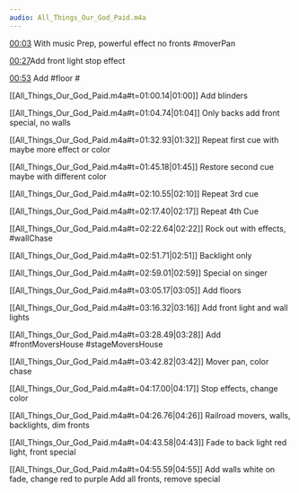```yaml
---
audio: All_Things_Our_God_Paid.m4a
---
```


[00:03](All_Things_Our_God_Paid.m4a#t=5.22) With music Prep, powerful effect no fronts #moverPan


[00:27](All_Things_Our_God_Paid.m4a#t=27.63)Add front light stop effect



[00:53](All_Things_Our_God_Paid.m4a#t=53.88) Add #floor #

[[All_Things_Our_God_Paid.m4a#t=01:00.14|01:00]] Add blinders 

[[All_Things_Our_God_Paid.m4a#t=01:04.74|01:04]] Only backs add front special, no walls


[[All_Things_Our_God_Paid.m4a#t=01:32.93|01:32]] Repeat first cue with maybe more effect or color



[[All_Things_Our_God_Paid.m4a#t=01:45.18|01:45]]  Restore second cue maybe with different color


[[All_Things_Our_God_Paid.m4a#t=02:10.55|02:10]]  Repeat 3rd cue


[[All_Things_Our_God_Paid.m4a#t=02:17.40|02:17]]  Repeat 4th Cue

[[All_Things_Our_God_Paid.m4a#t=02:22.64|02:22]] Rock out with effects, #wallChase


[[All_Things_Our_God_Paid.m4a#t=02:51.71|02:51]] Backlight only 


[[All_Things_Our_God_Paid.m4a#t=02:59.01|02:59]] Special on singer


[[All_Things_Our_God_Paid.m4a#t=03:05.17|03:05]] Add floors


[[All_Things_Our_God_Paid.m4a#t=03:16.32|03:16]] Add front light and wall lights

 
[[All_Things_Our_God_Paid.m4a#t=03:28.49|03:28]] Add #frontMoversHouse #stageMoversHouse 


[[All_Things_Our_God_Paid.m4a#t=03:42.82|03:42]] Mover pan, color chase



[[All_Things_Our_God_Paid.m4a#t=04:17.00|04:17]] Stop effects, change color


[[All_Things_Our_God_Paid.m4a#t=04:26.76|04:26]] Railroad movers, walls, backlights, dim fronts


[[All_Things_Our_God_Paid.m4a#t=04:43.58|04:43]] Fade to back light red light, front special


[[All_Things_Our_God_Paid.m4a#t=04:55.59|04:55]]  Add walls white on fade, change red to purple Add all fronts, remove special






